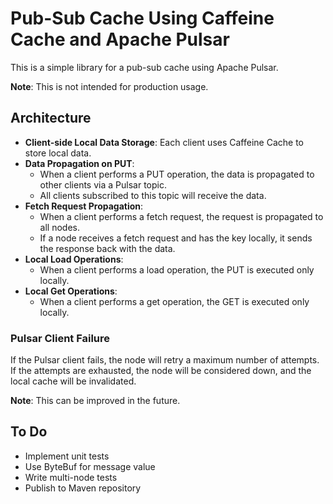 # Pub-Sub Cache Using Caffeine Cache and Apache Pulsar

This is a simple library for a pub-sub cache using Apache Pulsar.

**Note**: This is not intended for production usage.

## Architecture

- **Client-side Local Data Storage**: Each client uses Caffeine Cache to store local data.
- **Data Propagation on PUT**:
  - When a client performs a PUT operation, the data is propagated to other clients via a Pulsar topic.
  - All clients subscribed to this topic will receive the data.
- **Fetch Request Propagation**:
  - When a client performs a fetch request, the request is propagated to all nodes.
  - If a node receives a fetch request and has the key locally, it sends the response back with the data.
- **Local Load Operations**:
  - When a client performs a load operation, the PUT is executed only locally.
- **Local Get Operations**:
  - When a client performs a get operation, the GET is executed only locally.

### Pulsar Client Failure

If the Pulsar client fails, the node will retry a maximum number of attempts. If the attempts are exhausted, the node will be considered down, and the local cache will be invalidated.

**Note**: This can be improved in the future.

## To Do
- Implement unit tests
- Use ByteBuf for message value
- Write multi-node tests
- Publish to Maven repository
